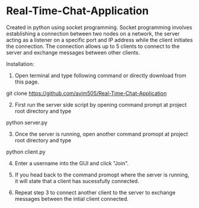 # Real-Time-Chat-Application
Created in python using socket programming. Socket programming involves establishing a connection between two nodes on a network, the server acting as a listener on a specific port and IP address while the client initiates the connection. The connection allows up to 5 clients to connect to the server and exchange messages between other clients. 

Installation: 
1. Open terminal and type following command or directly download from this page.   

git clone https://github.com/avim505/Real-Time-Chat-Application

2. First run the server side script by opening command prompt at project root directory and type 

python server.py 

3. Once the server is running, open another command promopt at project root directory and type 

python client.py 

4. Enter a username into the GUI and click "Join".

5. If you head back to the command promopt where the server is running, it will state that a client has sucessfully connected. 

6. Repeat step 3 to connect another client to the server to exchange messages between the intial client connected. 
